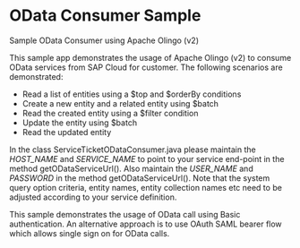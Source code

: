 OData Consumer Sample
=====================

Sample OData Consumer using Apache Olingo (v2)

This sample app demonstrates the usage of Apache Olingo (v2) to consume OData services from SAP Cloud for customer. The following scenarios are demonstrated:

* Read a list of entities using a $top and $orderBy conditions
* Create a new entity and a related entity using $batch
* Read the created entity using a $filter condition
* Update the entity using $batch
* Read the updated entity

In the class ServiceTicketODataConsumer.java please maintain the _HOST_NAME_ and _SERVICE_NAME_ to point to your service end-point in the method getODataServiceUrl(). Also maintain the _USER_NAME_ and _PASSWORD_ in the method getODataServiceUrl(). Note that the system query option criteria, entity names, entity collection names etc need to be adjusted according to your service definition. 

This sample demonstrates the usage of OData call using Basic authentication. An alternative approach is to use OAuth SAML bearer flow which allows single sign on for OData calls.

